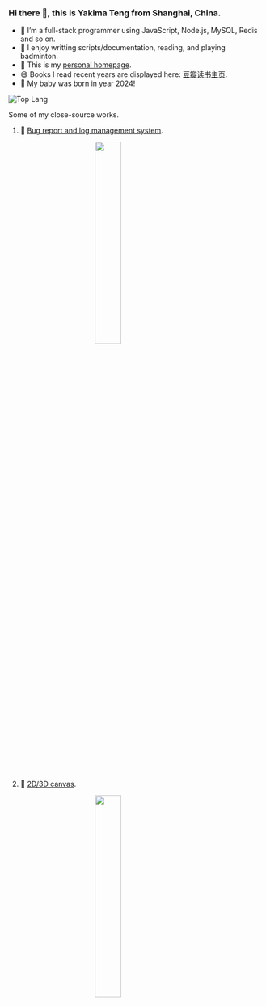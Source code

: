 ### Hi there 👋, this is Yakima Teng from Shanghai, China.

- 🔭 I’m a full-stack programmer using JavaScript, Node.js, MySQL, Redis and so on.
- 🌱 I enjoy writting scripts/documentation, reading, and playing badminton.
- 🤔 This is my [personal homepage](https://www.orzzone.com).
- 😄 Books I read recent years are displayed here: [豆瓣读书主页](https://book.douban.com/people/cleveryun).
- 👯 My baby was born in year 2024!

![Top Lang](https://github-readme-stats.vercel.app/api/top-langs/?username=Yakima-Teng&layout=compact)

<!--
Here is my A4-paper-printable CV (updated in 2018): [English Edition](https://www.orzzone.com/projects/html5-cli/htmls/cv/index_en.html) and [中文版](https://www.orzzone.com/projects/html5-cli/htmls/cv/index_cn.html).
-->

Some of my close-source works.

1. 🔭 [Bug report and log management system](https://www.verybugs.com).

<img src="https://cdn.orzzone.com/verybugs/bug-script-report.png" style="display:block;margin:0 auto;width:32%;">

2. 🌱 [2D/3D canvas](https://www.veryhouses.com/).

<img src="https://cdn.orzzone.com/veryhouses/veryhouses-3d.png" style="display:block;margin:0 auto;width:32%;">


<!--
![Yakima Teng's Github Stats](https://github-readme-stats.vercel.app/api?username=Yakima-Teng&count_private=true&show_icons=true&title_color=fff&icon_color=79ff97&text_color=9f9f9f&bg_color=151515&hide=[%22contribs%22])
-->


<!--
**Yakima-Teng/Yakima-Teng** is a ✨ _special_ ✨ repository because its `README.md` (this file) appears on your GitHub profile.

Here are some ideas to get you started:

- 🔭 I’m currently working on ...
- 🌱 I’m currently learning ...
- 👯 I’m looking to collaborate on ...
- 🤔 I’m looking for help with ...
- 💬 Ask me about ...
- 📫 How to reach me: ...
- 😄 Pronouns: ...
- ⚡ Fun fact: ...
-->
